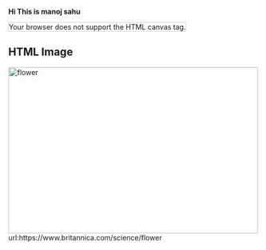 <b>Hi This is manoj sahu</b>
<html>
<body>

<canvas id="myCanvas" width="200" height="100" style="border:1px solid #d3d3d3;">
Your browser does not support the HTML canvas tag.</canvas>

<script>
var c = document.getElementById("myCanvas"); 
var ctx = c.getContext("2d");
// Create gradient
var grd = ctx.createLinearGradient(0,0,200,0);
grd.addColorStop(0,"red");
grd.addColorStop(1,"white");
// Fill with gradient
ctx.fillStyle = grd;
ctx.fillRect(10,10,150,80);
</script>

</body>
</html>
<html>
<body>

<h2>HTML Image</h2>
<img src="https://www.britannica.com/science/flower" alt="flower" width="500" height="333">

</body>
</html>
url:https://www.britannica.com/science/flower

